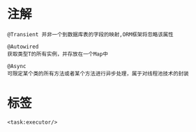 # 注解

```shell
@Transient 并非一个到数据库表的字段的映射,ORM框架将忽略该属性

@Autowired
获取类型T的所有实例，并存放在一个Map中

@Async
可限定某个类的所有方法或者某个方法进行异步处理，属于对线程池技术的封装
```

# 标签

```shell
<task:executor/>
```
